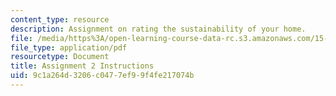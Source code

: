 ```yaml
---
content_type: resource
description: Assignment on rating the sustainability of your home.
file: /media/https%3A/open-learning-course-data-rc.s3.amazonaws.com/15-992-s-lab-laboratory-for-sustainable-business-spring-2008/9c1a264d3206c0477ef99f4fe217074b_assn_2.pdf
file_type: application/pdf
resourcetype: Document
title: Assignment 2 Instructions
uid: 9c1a264d-3206-c047-7ef9-9f4fe217074b
---
```

